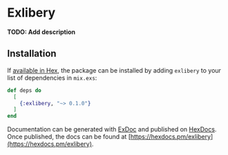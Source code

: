 # Exlibery

**TODO: Add description**

## Installation

If [available in Hex](https://hex.pm/docs/publish), the package can be installed
by adding `exlibery` to your list of dependencies in `mix.exs`:

```elixir
def deps do
  [
    {:exlibery, "~> 0.1.0"}
  ]
end
```

Documentation can be generated with [ExDoc](https://github.com/elixir-lang/ex_doc)
and published on [HexDocs](https://hexdocs.pm). Once published, the docs can
be found at [https://hexdocs.pm/exlibery](https://hexdocs.pm/exlibery).

